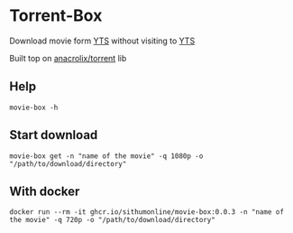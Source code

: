 # Torrent-Box

Download movie form [YTS](https://yts.mx/) without visiting to [YTS](https://yts.mx/api#list_movies)

Built top on [anacrolix/torrent](https://github.com/anacrolix/torrent) lib

## Help

```
movie-box -h
```

## Start download

```
movie-box get -n "name of the movie" -q 1080p -o "/path/to/download/directory"
```

## With docker

```
docker run --rm -it ghcr.io/sithumonline/movie-box:0.0.3 -n "name of the movie" -q 720p -o "/path/to/download/directory"
```
